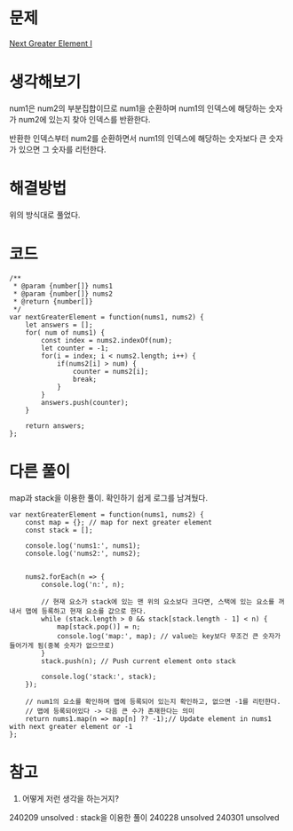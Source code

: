 # 문제

[Next Greater Element I](https://leetcode.com/problems/next-greater-element-i/)

# 생각해보기

num1은 num2의 부분집합이므로 num1을 순환하며 num1의 인덱스에 해당하는 숫자가 num2에 있는지 찾아 인덱스를 반환한다.

반환한 인덱스부터 num2를 순환하면서 num1의 인덱스에 해당하는 숫자보다 큰 숫자가 있으면 그 숫자를 리턴한다.

# 해결방법

위의 방식대로 풀었다.

# 코드

```
/**
 * @param {number[]} nums1
 * @param {number[]} nums2
 * @return {number[]}
 */
var nextGreaterElement = function(nums1, nums2) {
    let answers = [];
    for( num of nums1) {
        const index = nums2.indexOf(num);
        let counter = -1;
        for(i = index; i < nums2.length; i++) {
            if(nums2[i] > num) {
                counter = nums2[i];
                break;
            }
        }
        answers.push(counter);
    }

    return answers;
};
```

# 다른 풀이

map과 stack을 이용한 풀이. 확인하기 쉽게 로그를 남겨뒀다.

```
var nextGreaterElement = function(nums1, nums2) {
	const map = {}; // map for next greater element
	const stack = [];

    console.log('nums1:', nums1);
    console.log('nums2:', nums2);


	nums2.forEach(n => {
        console.log('n:', n);

        // 현재 요소가 stack에 있는 맨 위의 요소보다 크다면, 스택에 있는 요소를 꺼내서 맵에 등록하고 현재 요소를 값으로 한다.
		while (stack.length > 0 && stack[stack.length - 1] < n) {
			map[stack.pop()] = n;
            console.log('map:', map); // value는 key보다 무조건 큰 숫자가 들어가게 됨(중복 숫자가 없으므로)
		}
		stack.push(n); // Push current element onto stack

        console.log('stack:', stack);
	});

    // num1의 요소를 확인하며 맵에 등록되어 있는지 확인하고, 없으면 -1를 리턴한다.
    // 맵에 등록되어있다 -> 다음 큰 수가 존재한다는 의미
	return nums1.map(n => map[n] ?? -1);// Update element in nums1 with next greater element or -1
};
```

# 참고

1. 어떻게 저런 생각을 하는거지?

240209 unsolved : stack을 이용한 풀이
240228 unsolved
240301 unsolved
